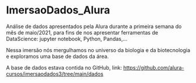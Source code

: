 # ImersaoDados_Alura
Análise de dados apresentados pela Alura durante a primeira semana do mês de maio/2021, para fins de nos apresentar ferramentas de DataScience: jupyter notebook, Python, Pandas,...

Nessa imersão nós mergulhamos no universo da biologia e da biotecnologia e exploramos uma base de dados da área.

A base de dados estava contida no GitHub, link: https://github.com/alura-cursos/imersaodados3/tree/main/dados
